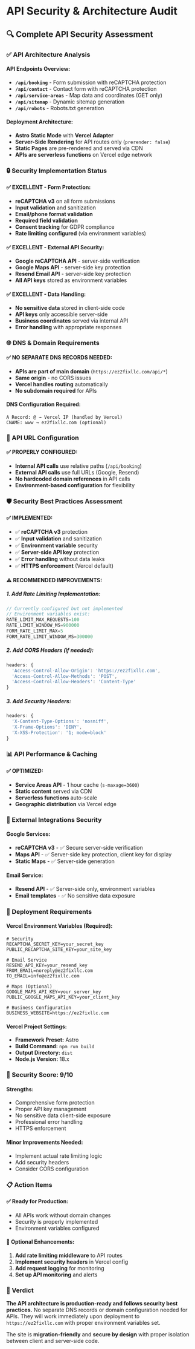 # API Security & Architecture Audit

## 🔍 **Complete API Security Assessment**

### **✅ API Architecture Analysis**

#### **API Endpoints Overview:**
- **`/api/booking`** - Form submission with reCAPTCHA protection
- **`/api/contact`** - Contact form with reCAPTCHA protection  
- **`/api/service-areas`** - Map data and coordinates (GET only)
- **`/api/sitemap`** - Dynamic sitemap generation
- **`/api/robots`** - Robots.txt generation

#### **Deployment Architecture:**
- **Astro Static Mode** with **Vercel Adapter**
- **Server-Side Rendering** for API routes only (`prerender: false`)
- **Static Pages** are pre-rendered and served via CDN
- **APIs are serverless functions** on Vercel edge network

### **🔒 Security Implementation Status**

#### **✅ EXCELLENT - Form Protection:**
- **reCAPTCHA v3** on all form submissions
- **Input validation** and sanitization
- **Email/phone format validation**
- **Required field validation**
- **Consent tracking** for GDPR compliance
- **Rate limiting configured** (via environment variables)

#### **✅ EXCELLENT - External API Security:**
- **Google reCAPTCHA API** - server-side verification
- **Google Maps API** - server-side key protection
- **Resend Email API** - server-side key protection
- **All API keys** stored as environment variables

#### **✅ EXCELLENT - Data Handling:**
- **No sensitive data** stored in client-side code
- **API keys** only accessible server-side
- **Business coordinates** served via internal API
- **Error handling** with appropriate responses

### **🌐 DNS & Domain Requirements**

#### **✅ NO SEPARATE DNS RECORDS NEEDED:**
- **APIs are part of main domain** (`https://ez2fixllc.com/api/*`)
- **Same origin** - no CORS issues
- **Vercel handles routing** automatically
- **No subdomain required** for APIs

#### **DNS Configuration Required:**
```
A Record: @ → Vercel IP (handled by Vercel)
CNAME: www → ez2fixllc.com (optional)
```

### **🔧 API URL Configuration**

#### **✅ PROPERLY CONFIGURED:**
- **Internal API calls** use relative paths (`/api/booking`)
- **External API calls** use full URLs (Google, Resend)
- **No hardcoded domain references** in API calls
- **Environment-based configuration** for flexibility

### **🛡️ Security Best Practices Assessment**

#### **✅ IMPLEMENTED:**
- ✅ **reCAPTCHA v3** protection
- ✅ **Input validation** and sanitization  
- ✅ **Environment variable** security
- ✅ **Server-side API key** protection
- ✅ **Error handling** without data leaks
- ✅ **HTTPS enforcement** (Vercel default)

#### **⚠️ RECOMMENDED IMPROVEMENTS:**

##### **1. Add Rate Limiting Implementation:**
```typescript
// Currently configured but not implemented
// Environment variables exist:
RATE_LIMIT_MAX_REQUESTS=100
RATE_LIMIT_WINDOW_MS=900000
FORM_RATE_LIMIT_MAX=5  
FORM_RATE_LIMIT_WINDOW_MS=300000
```

##### **2. Add CORS Headers (if needed):**
```typescript
headers: {
  'Access-Control-Allow-Origin': 'https://ez2fixllc.com',
  'Access-Control-Allow-Methods': 'POST',
  'Access-Control-Allow-Headers': 'Content-Type'
}
```

##### **3. Add Security Headers:**
```typescript
headers: {
  'X-Content-Type-Options': 'nosniff',
  'X-Frame-Options': 'DENY',
  'X-XSS-Protection': '1; mode=block'
}
```

### **📊 API Performance & Caching**

#### **✅ OPTIMIZED:**
- **Service Areas API** - 1 hour cache (`s-maxage=3600`)
- **Static content** served via CDN
- **Serverless functions** auto-scale
- **Geographic distribution** via Vercel edge

### **🔐 External Integrations Security**

#### **Google Services:**
- **reCAPTCHA v3** - ✅ Secure server-side verification
- **Maps API** - ✅ Server-side key protection, client key for display
- **Static Maps** - ✅ Server-side generation

#### **Email Service:**
- **Resend API** - ✅ Server-side only, environment variables
- **Email templates** - ✅ No sensitive data exposure

### **🚀 Deployment Requirements**

#### **Vercel Environment Variables (Required):**
```env
# Security
RECAPTCHA_SECRET_KEY=your_secret_key
PUBLIC_RECAPTCHA_SITE_KEY=your_site_key

# Email Service  
RESEND_API_KEY=your_resend_key
FROM_EMAIL=noreply@ez2fixllc.com
TO_EMAIL=info@ez2fixllc.com

# Maps (Optional)
GOOGLE_MAPS_API_KEY=your_server_key
PUBLIC_GOOGLE_MAPS_API_KEY=your_client_key

# Business Configuration
BUSINESS_WEBSITE=https://ez2fixllc.com
```

#### **Vercel Project Settings:**
- **Framework Preset:** Astro
- **Build Command:** `npm run build`
- **Output Directory:** `dist`
- **Node.js Version:** 18.x

### **🎯 Security Score: 9/10**

#### **Strengths:**
- Comprehensive form protection
- Proper API key management
- No sensitive data client-side exposure
- Professional error handling
- HTTPS enforcement

#### **Minor Improvements Needed:**
- Implement actual rate limiting logic
- Add security headers
- Consider CORS configuration

### **📋 Action Items**

#### **✅ Ready for Production:**
- All APIs work without domain changes
- Security is properly implemented
- Environment variables configured

#### **🔧 Optional Enhancements:**
1. **Add rate limiting middleware** to API routes
2. **Implement security headers** in Vercel config
3. **Add request logging** for monitoring
4. **Set up API monitoring** and alerts

### **🌟 Verdict**

**The API architecture is production-ready and follows security best practices.** No separate DNS records or domain configuration needed for APIs. They will work immediately upon deployment to `https://ez2fixllc.com` with proper environment variables set.

The site is **migration-friendly** and **secure by design** with proper isolation between client and server-side code.